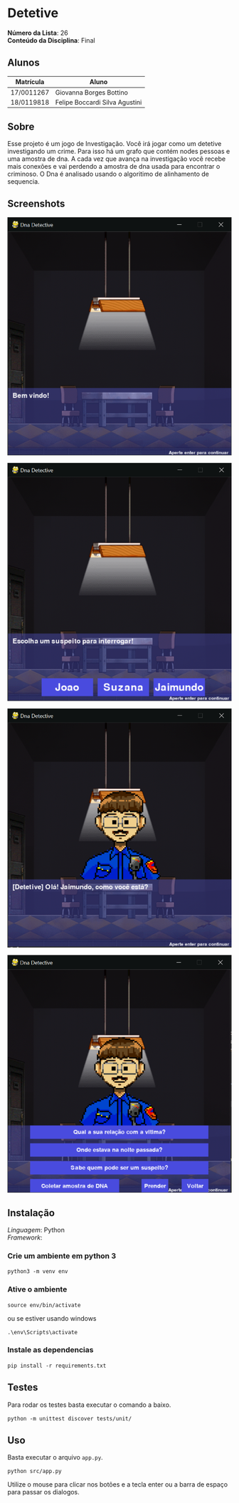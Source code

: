 # Detetive

**Número da Lista**: 26<br>
**Conteúdo da Disciplina**: Final<br>

## Alunos
|Matrícula | Aluno |
| -- | -- |
| 17/0011267  |  Giovanna Borges Bottino        |
| 18/0119818  |  Felipe Boccardi Silva Agustini |

## Sobre 
Esse projeto é um jogo de Investigação. Você irá jogar como um detetive investigando um crime. Para isso há um grafo que contém nodes pessoas e uma amostra de dna. A cada vez que avança na investigação você recebe mais conexões e vai perdendo a amostra de dna usada para encontrar o criminoso. O Dna é analisado usando o algoritimo de alinhamento de sequencia.

## Screenshots
![imagem 1](/public/1.PNG)

![imagem 2](/public/2.PNG)

![imagem 3](/public/3.PNG)

![imagem 4](/public/4.PNG)
## Instalação 
*Linguagem*: Python<br>
*Framework*: <br>

### Crie um ambiente em python 3
```
python3 -m venv env
```

### Ative o ambiente
```
source env/bin/activate
```
ou se estiver usando windows

```
.\env\Scripts\activate
```
### Instale as dependencias
```
pip install -r requirements.txt
```

## Testes 

Para rodar os testes basta executar o comando a baixo.
```
python -m unittest discover tests/unit/
```

## Uso 
Basta executar o arquivo `app.py`. 
```
python src/app.py
```
Utilize o mouse para clicar nos botões e a tecla enter ou a barra de espaço para passar os dialogos.
